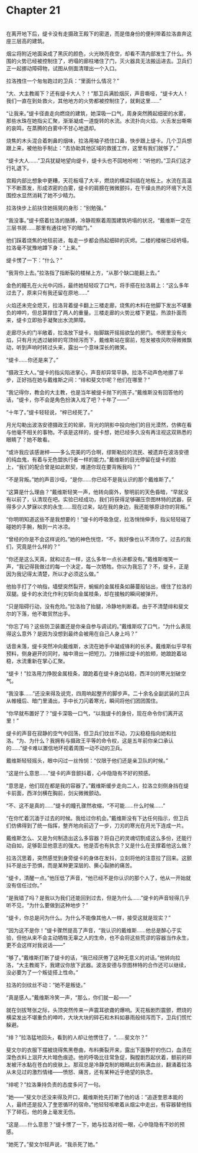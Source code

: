 # Chapter 21

<br>
在离开地下后，缇卡没有走摄政王殿下的密道，而是借身份的便利带着拉洛直奔这座三层高的建筑。

烟尘将附近地面染成了黑灰的颜色，火光映亮夜空，却看不清内部发生了什么。外围的火势已经被控制住了，坍塌的廊柱堵住了门，灭火器具无法搬运进去。卫兵们正一起挪动障碍物，试图从侧面清理出一个入口。

拉洛拽住一个匆匆跑过的卫兵：“里面什么情况？”

“大、大主教阁下？还有缇卡大人？！”那卫兵满脸烟灰，声音嘶哑，“缇卡大人！我们一直在到处救火，其他地方的火势都被控制住了，就剩这里……”

“让我来。”缇卡径直走向燃烧的建筑，她深吸一口气，周身突然腾起细密的水雾，那些水珠在她指尖汇聚，渐渐凝成一道旋转的水流。水流扑向火焰，火舌发出嘶嘶的哀鸣，在蒸腾的白雾中不甘心地退却。

烧焦的木头混合着刺鼻的烟味，拉洛用袖子捂住口鼻，快步跟上缇卡。几个卫兵想跟上来，被他抬手制止：“去协助其他区域的救援工作，这里有我们就够了。”

“缇卡大人……”卫兵犹疑地望向缇卡，缇卡头也不回地吩咐：“听他的。”卫兵们这才行礼退下。

宫殿内部比想象中更糟，天花板塌了大半，燃烧的横梁斜插在地板上。水流在高温下不断蒸发，形成浓密的白雾，缇卡的肩膀在微微颤抖，在干燥炎热的环境下大范围控水显然消耗了她不少精力。

拉洛快步上前扶住她摇晃的身形：“别勉强。”

“我没事。”缇卡搭着拉洛的胳膊，冷静观察着周围建筑坍塌的状况，“戴维斯一定在三层书房……那里有通往地下的暗门。”

他们踩着烧焦的地毯前进，每走一步都会扬起细碎的灰烬。二楼的楼梯已经坍塌，拉洛毫不犹豫地蹲下身：“上来。”

缇卡愣了一下：“什么？”

“我背你上去。”拉洛指了指断裂的楼梯上方，“从那个缺口能翻上去。”

金色的瞳孔在火光中闪烁，最终她轻轻叹了口气，将手搭在拉洛肩上：“这么多年过去了，原来只有我还留在原地……”

火焰还未完全熄灭，拉洛背着缇卡翻上三楼走廊，烧焦的木料在他脚下发出不堪重负的呻吟，但总算撑住了两人的重量。三楼走廊的火势比楼下更猛，热浪扑面而来，缇卡立即抬手凝聚出水流屏障。

走廊尽头的门半敞着，拉洛放下缇卡，抬脚踹开摇摇欲坠的房门。书房里没有火焰，只有月光透过破碎的穹顶倾泻而下，戴维斯站在窗前，短发被夜风吹得微微飘动，听到声响时转过头来，露出一个意味深长的微笑。

“缇卡……你还是来了。”

“摄政王大人。”缇卡的指尖陷进掌心，声音却异常平静。拉洛不动声色地挪了半步，正好挡在她与戴维斯之间：“绯和斐文尔呢？他们在哪里？”

“我记得你，教会的大主教，也是当年被缇卡抛下的孩子。”戴维斯没有回答他的话，“缇卡，你不会是角色扮演入戏了吧？十年了——”

“十年了。”缇卡轻轻说，“梓已经死了。”

月光勾勒出波洛安德摄政王的轮廓，背光的阴影中投向他们的目光漠然，仿佛在看与他毫不相关的事物。不该是这样的，缇卡想，她已经多久没有再注视这双熟悉的眼睛了？她不敢看。

“或许我应该感谢梓——多么完美的巧合啊，缪斯勒拉的流民、被遗弃在波洛安德的纯血鬼，有着与无色盟执行者一样的能力。”戴维斯的目光停留在缇卡的脸上，“我们的配合曾是如此默契，难道你现在要背叛我吗？”

“不是背叛。”她的声音沙哑，“是你……你已经不是我认识的那个戴维斯了。”

“这算是什么理由？”戴维斯轻笑一声，他转向窗外，黎明前的天色昏暗，“早就没有以前了，认清现在吧。实验已经成功，我们将获得足够碾压奈图林特的武器，获得多少人梦寐以求的永生……现在过来，站在我的身边，我还能够原谅你的背叛。”

“你明明知道这些不是我想要的！”缇卡的呼吸急促，拉洛悄悄伸手，指尖轻轻碰了碰她的手腕，触到一片冰凉。

“曾经的你是不会这样说的。”她的神色恍惚，“不，我好像也认不清你了。过去的我们，究竟是什么样的？”

“你还是这么天真，就和过去一样，这么多年一点长进都没有。”戴维斯嗤笑一声，“我记得我做过的每一个决定，每一次牺牲。你以为我忘了？不，缇卡，正是因为我记得太清楚，所以才必须这么做。”

他抬手打了个响指，墙壁突然裂开，蜿蜒的金属枝条如藤蔓般钻出，缠住了拉洛的双腿。缇卡的水流化作利刃斩向金属枝条，却在接触的瞬间被弹开。

“只是阻碍行动，没有危险。”拉洛抬了抬腿，冷静地判断着。由于不清楚绯和斐文尔的下落，他不敢贸然出手。

“你忘了吗？这些防卫装置还是你亲自参与调试的。”戴维斯叹了口气，“为什么表现得这么意外？是因为没想到最终会被用在自己人身上吗？”

话音未落，缇卡突然冲向戴维斯，水流在她手中凝成锋利的长矛。戴维斯似乎早有预料，侧身避开的同时，袖中滑出一把短刀。刀锋擦过缇卡的脸颊，她踉跄着站稳，水流重新在掌心汇聚。

“缇卡！”拉洛用力挣脱金属枝条，踉跄着在缇卡身边站稳，西洋剑的寒光划破空气。

“我没事……”还没来得及说完，四周响起整齐的脚步声。二十余名全副武装的卫兵从帷幔后、暗门里涌出，手中长刀闪着寒光，瞬间将他们团团围住。

“你早就布置好了？”缇卡深吸一口气，“以我缇卡的身份，现在命令你们离开这里！”

缇卡的声音在寂静的空气中回荡，但卫兵们纹丝不动，刀尖稳稳指向她和拉洛。“为、为什么？我拥有与摄政王平等的命令权，这是五年前你亲口承认的……”缇卡难以置信地环视着周围一动不动的卫兵。

戴维斯轻轻摇头，眼中闪过一丝怜悯：“仅限于他们还是亲卫队的时候。”

“这是什么意思……”缇卡的声音颤抖着，心中隐隐有不好的预感。

“意思是，他们现在都是我的容器了。”戴维斯缓步走向二人，拉洛立刻侧身挡在缇卡前面，西洋剑横在胸前，剑尖微微颤动。

“不、这不是真的……”缇卡的瞳孔骤然收缩，“不可能……什么时候……”

“在你忙着沉湎于过去的时候。我给过你机会。”戴维斯没有下达任何指示，但卫兵们仿佛得到了统一指挥，整齐地向前迈了一步，刀刃的寒光在月光下连成一片。

戴维斯怎么、又是为何制造出这么多容器？将自己的灵魂切割成这么多份，还能行动自如，足够彰显他意志的强大。他是否也有执念？又是什么在支撑着他这么做？

拉洛沉思着，突然感觉到身旁缇卡的身体在发抖，立刻将他的注意拉了回来。这颤抖不是出于恐惧，而是某种更深层的、撕心裂肺的痛苦。

“缇卡，清醒一点。”他压低了声音，“他已经不是你认识的那个人了，他从一开始就没有信任过你。”

“是我错了吗？是我以为我们还能回到过去，但是为什么……”缇卡的声音轻得几乎听不见，“为什么要做到这种地步？”

“缇卡，你总是问为什么。为什么不能像其他人一样，接受这就是现实？”

“因为这不是你！”缇卡骤然提高了声音，“我认识的戴维斯……他总是醉心于实验，但他从来不会主动牺牲无辜之人的生命，也不会将这些荒谬的容器当作永生，更不会这样对我说话——”

“够了。”戴维斯打断了缇卡的话，“我已经厌倦了这种无意义的对话。”他转向拉洛，“大主教阁下，我建议你放下武器。波洛安德与奈图林特的合作还可以继续，没必要为了一个叛徒搭上性命。”

拉洛的剑纹丝不动：“她不是叛徒。”

“真是感人。”戴维斯冷笑一声，“那么，你们就一起——”

就在剑拔弩张之际，头顶突然传来一声震耳欲聋的爆响。天花板剧烈震颤，燃烧的横梁发出不堪重负的呻吟，大块大块的碎石和木料如暴雨般倾泻而下，卫兵们慌忙躲避。

“绯？”拉洛猛地回头，看到的人却让他愣住了，“……斐文尔？”

斐文尔的衣服下摆被烧得焦黑卷曲，布料撕裂开来，露出下面狰狞的伤口，血渍在深色衣料上洇开大片暗色痕迹。他的呼吸比往常急促，胸膛剧烈起伏着，额前的碎发被汗水黏在苍白的皮肤上。那双总是冷静克制的眼睛此刻布满血丝，翻涌着拉洛从未见过的激烈情绪——愤怒、痛苦，还有某种近乎绝望的执念。

“绯呢？”拉洛秉持负责的态度多问了一句。

“她——”斐文尔还没来得及开口，戴维斯抢先打断了他的话：“追逐奎恩本能的人，最终还是投入了奎恩循环的宿命。”他轻轻咳嗽着从烟尘中走出，有容器替他挡下了碎石，他的身上毫发无伤。

“这是……什么意思？”缇卡愣了一下，她与拉洛对视一眼，心中隐隐有不妙的预感。

“她死了。”斐文尔轻声说，“我杀死了她。”
